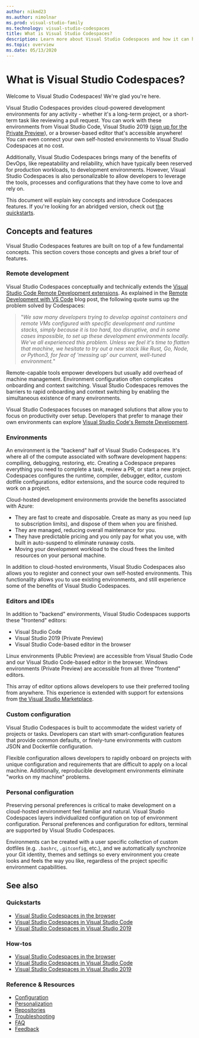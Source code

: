 ```yaml
---
author: nikmd23
ms.author: nimolnar
ms.prod: visual-studio-family
ms.technology: visual-studio-codespaces
title: What is Visual Studio Codespaces?
description: Learn more about Visual Studio Codespaces and how it can help extend your development environment to the cloud.
ms.topic: overview
ms.date: 05/13/2020
---
```


# What is Visual Studio Codespaces?

Welcome to Visual Studio Codespaces! We're glad you're here.

Visual Studio Codespaces provides cloud-powered development environments for any activity - whether it's a long-term project, or a short-term task like reviewing a pull request. You can work with these environments from Visual Studio Code, Visual Studio 2019 ([sign up for the Private Preview](https://aka.ms/vsfutures-signup)), or a browser-based editor that's accessible anywhere! You can even connect your own self-hosted environments to Visual Studio Codespaces at no cost.

Additionally, Visual Studio Codespaces brings many of the benefits of DevOps, like repeatability and reliability, which have typically been reserved for production workloads, to development environments. However, Visual Studio Codespaces is also personalizable to allow developers to leverage the tools, processes and configurations that they have come to love and rely on.

This document will explain key concepts and introduce Codespaces features. If you're looking for an abridged version, check out [the quickstarts](../quickstarts/browser.md).

## Concepts and features

Visual Studio Codespaces features are built on top of a few fundamental concepts. This section covers those concepts and gives a brief tour of features.

### Remote development

Visual Studio Codespaces conceptually and technically extends the [Visual Studio Code Remote Development extensions](https://marketplace.visualstudio.com/items?itemName=ms-vscode-remote.vscode-remote-extensionpack). As explained in the [Remote Development with VS Code](https://code.visualstudio.com/blogs/2019/05/02/remote-development) blog post, the following quote sums up the problem solved by Codespaces:

>"_We saw many developers trying to develop against containers and remote VMs configured with specific development and runtime stacks, simply because it is too hard, too disruptive, and in some cases impossible, to set up these development environments locally. We've all experienced this problem. Unless we feel it's time to flatten that machine, we hesitate to try out a new stack like Rust, Go, Node, or Python3, for fear of 'messing up' our current, well-tuned environment._"

Remote-capable tools empower developers but usually add overhead of machine management. Environment configuration often complicates onboarding and context switching. Visual Studio Codespaces removes the barriers to rapid onboarding and context switching by enabling the simultaneous existence of many environments.

Visual Studio Codespaces focuses on managed solutions that allow you to focus on productivity over setup. Developers that prefer to manage their own environments can explore [Visual Studio Code's Remote Development](https://code.visualstudio.com/docs/remote/remote-overview).

### Environments

An environment is the "backend" half of Visual Studio Codespaces. It's where all of the compute associated with software development happens: compiling, debugging, restoring, etc. Creating a Codespace prepares everything you need to complete a task, review a PR, or start a new project. Codespaces configures the runtime, compiler, debugger, editor, custom dotfile configurations, editor extensions, and the source code required to work on a project.

Cloud-hosted development environments provide the benefits associated with Azure:

- They are fast to create and disposable. Create as many as you need (up to subscription limits), and dispose of them when you are finished.
- They are managed, reducing overall maintenance for you.
- They have predictable pricing and you only pay for what you use, with built in auto-suspend to eliminate runaway costs.
- Moving your development workload to the cloud frees the limited resources on your personal machine.

In addition to cloud-hosted environments, Visual Studio Codespaces also allows you to register and connect your own self-hosted environments. This functionality allows you to use existing environments, and still experience some of the benefits of Visual Studio Codespaces.

### Editors and IDEs

In addition to "backend" environments, Visual Studio Codespaces supports these "frontend" editors:

- Visual Studio Code
- Visual Studio 2019 (Private Preview)
- Visual Studio Code-based editor in the browser

Linux environments (Public Preview) are accessible from Visual Studio Code and our Visual Studio Code-based editor in the browser. Windows environments (Private Preview) are accessible from all three "frontend" editors.

This array of editor options allows developers to use their preferred tooling from anywhere. This experience is extended with support for extensions from [the Visual Studio Marketplace](https://marketplace.visualstudio.com/).

### Custom configuration

Visual Studio Codespaces is built to accommodate the widest variety of projects or tasks. Developers can start with smart-configuration features that provide common defaults, or finely-tune environments with custom JSON and Dockerfile configuration.

Flexible configuration allows developers to rapidly onboard on projects with unique configuration and requirements that are difficult to apply on a local machine. Additionally, reproducible development environments eliminate "works on my machine" problems.

### Personal configuration

Preserving personal preferences is critical to make development on a cloud-hosted environment feel familiar and natural. Visual Studio Codespaces layers individualized configuration on top of environment configuration. Personal preferences and configuration for editors, terminal are supported by Visual Studio Codespaces.

Environments can be created with a user specific collection of custom dotfiles (e.g. `.bashrc`, `.gitconfig`, etc.), and we automatically synchronize your Git identity, themes and settings so every environment you create looks and feels the way you like, regardless of the project specific environment capabilities.

## See also

### Quickstarts

- [Visual Studio Codespaces in the browser](../quickstarts/browser.md)
- [Visual Studio Codespaces in Visual Studio Code](../quickstarts/vscode.md)
- [Visual Studio Codespaces in Visual Studio 2019](../quickstarts/vs.md)

### How-tos

- [Visual Studio Codespaces in the browser](../how-to/browser.md)
- [Visual Studio Codespaces in Visual Studio Code](../how-to/vscode.md)
- [Visual Studio Codespaces in Visual Studio 2019](../how-to/vside.md)

### Reference & Resources

- [Configuration](../reference/configuring.md)
- [Personalization](../reference/personalizing.md)
- [Repositories](../reference/repository.md)
- [Troubleshooting](../resources/troubleshooting.md)
- [FAQ](../resources/faq.md)
- [Feedback](../resources/feedback.md)
